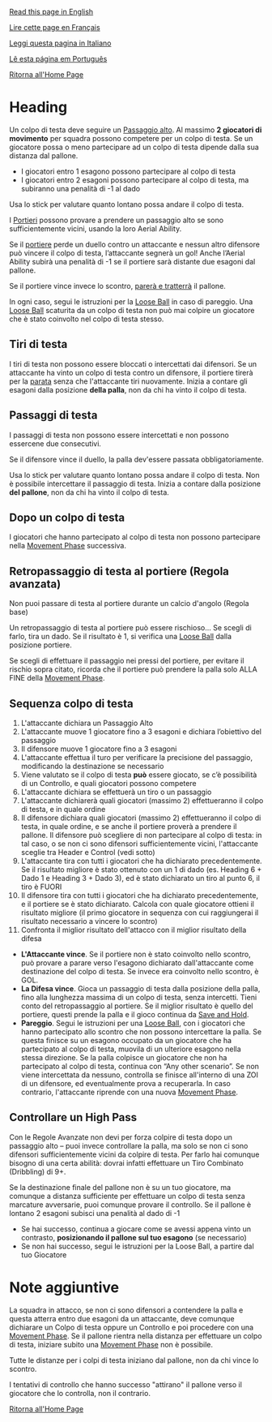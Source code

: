 [Read this page in English](https://counterattackgame.github.io/wiki/heading)

[Lire cette page en Français](https://counterattackgame.github.io/wiki/fr/heading)

[Leggi questa pagina in Italiano](https://counterattackgame.github.io/wiki/it/heading)

[Lê esta página em Português](https://counterattackgame.github.io/wiki/pt/heading)

[Ritorna all'Home Page](https://counterattackgame.github.io/wiki/it/index)
# Heading

Un colpo di testa deve seguire un [Passaggio alto](https://counterattackgame.github.io/wiki/it/passing). Al massimo **2 giocatori di movimento** per squadra possono competere per un colpo di testa. Se un giocatore possa o meno partecipare ad un colpo di testa dipende dalla sua distanza dal pallone.

- I giocatori entro 1 esagono possono partecipare al colpo di testa
- I giocatori entro 2 esagoni possono partecipare al colpo di testa, ma subiranno una penalità di -1 al dado

Usa lo stick per valutare quanto lontano possa andare il colpo di testa.

I [Portieri](https://counterattackgame.github.io/wiki/it/goalkeeper) possono provare a prendere un passaggio alto se sono sufficientemente vicini, usando la loro Aerial Ability.

Se il [portiere](https://counterattackgame.github.io/wiki/it/goalkeeper) perde un duello contro un attaccante e nessun altro difensore può vincere il colpo di testa, l’attaccante segnerà un gol! Anche l’Aerial Ability subirà una penalità di -1 se il portiere sarà distante due esagoni dal pallone.

Se il portiere vince invece lo scontro, [parerà e tratterrà](https://counterattackgame.github.io/wiki/it/goalkeeper) il pallone.

In ogni caso, segui le istruzioni per la [Loose Ball](https://counterattackgame.github.io/wiki/it/loose_ball) in caso di pareggio. Una [Loose Ball](https://counterattackgame.github.io/wiki/it/loose_ball) scaturita da un colpo di testa non può mai colpire un giocatore che è stato coinvolto nel colpo di testa stesso.

## Tiri di testa

I tiri di testa non possono essere bloccati o intercettati dai difensori. Se un attaccante ha vinto un colpo di testa contro un difensore, il portiere tirerà per la [parata](https://counterattackgame.github.io/wiki/it/shooting) senza che l'attaccante tiri nuovamente. Inizia a contare gli esagoni dalla posizione **della palla**, non da chi ha vinto il colpo di testa.

## Passaggi di testa

I passaggi di testa non possono essere intercettati e non possono essercene due consecutivi.

Se il difensore vince il duello, la palla dev'essere passata obbligatoriamente.

Usa lo stick per valutare quanto lontano possa andare il colpo di testa. Non è possibile intercettare il passaggio di testa. Inizia a contare dalla posizione **del pallone**, non da chi ha vinto il colpo di testa.

## Dopo un colpo di testa

I giocatori che hanno partecipato al colpo di testa non possono partecipare nella [Movement Phase](https://counterattackgame.github.io/wiki/it/movement_phase) successiva.

## Retropassaggio di testa al portiere (Regola avanzata)

Non puoi passare di testa al portiere durante un calcio d'angolo (Regola base)

Un retropassaggio di testa al portiere può essere rischioso... Se scegli di farlo, tira un dado. Se il risultato è 1, si verifica una [Loose Ball](https://counterattackgame.github.io/wiki/it/loose_ball) dalla posizione portiere.

Se scegli di effettuare il passaggio nei pressi del portiere, per evitare il rischio sopra citato, ricorda che il portiere può prendere la palla solo ALLA FINE della [Movement Phase](https://counterattackgame.github.io/wiki/it/movement_phase).

## Sequenza colpo di testa

1. L'attaccante dichiara un Passaggio Alto
2. L'attaccante muove 1 giocatore fino a 3 esagoni e dichiara l’obiettivo del passaggio
3. Il difensore muove 1 giocatore fino a 3 esagoni
4. L'attaccante effettua il turo per verificare la precisione del passaggio, modificando la destinazione se necessario
5. Viene valutato se il colpo di testa **può** essere giocato, se c’è possibilità di un Controllo, e quali giocatori possono competere
6. L'attaccante dichiara se effettuerà un tiro o un passaggio
7. L'attaccante dichiarerà quali giocatori (massimo 2) effettueranno il colpo di testa, e in quale ordine
8. Il difensore dichiara quali giocatori (massimo 2) effettueranno il colpo di testa, in quale ordine, e se anche il portiere proverà a prendere il pallone. Il difensore può scegliere di non partecipare al colpo di testa: in tal caso, o se non ci sono difensori sufficientemente vicini, l'attaccante sceglie tra Header e Control (vedi sotto)
9. L'attaccante tira con tutti i giocatori che ha dichiarato precedentemente. Se il risultato migliore è stato ottenuto con un 1 di dado (es. Heading 6 + Dado 1 e Heading 3 + Dado 3), ed è stato dichiarato un tiro al punto 6, il tiro è FUORI
10. Il difensore tira con tutti i giocatori che ha dichiarato precedentemente, e il portiere se è stato dichiarato. Calcola con quale giocatore ottieni il risultato migliore (il primo giocatore in sequenza con cui raggiungerai il risultato necessario a vincere lo scontro)
11. Confronta il miglior risultato dell'attacco con il miglior risultato della difesa

- **L'Attaccante vince**. Se il portiere non è stato coinvolto nello scontro, può provare a parare verso l'esagono dichiarato dall'attaccante come destinazione del colpo di testa. Se invece era coinvolto nello scontro, è GOL.
- **La Difesa vince**. Gioca un passaggio di testa dalla posizione della palla, fino alla lunghezza massima di un colpo di testa, senza intercetti. Tieni conto del retropassaggio al portiere. Se il miglior risultato è quello del portiere, questi prende la palla e il gioco continua da [Save and Hold](https://counterattackgame.github.io/wiki/it/goalkeeper).
- **Pareggio**. Segui le istruzioni per una [Loose Ball](https://counterattackgame.github.io/wiki/it/loose_ball), con i giocatori che hanno partecipato allo scontro che non possono intercettare la palla. Se questa finisce su un esagono occupato da un giocatore che ha partecipato al colpo di testa, muovila di un ulteriore esagono nella stessa direzione. Se la palla colpisce un giocatore che non ha partecipato al colpo di testa, continua con “Any other scenario”. Se non viene intercettata da nessuno, controlla se finisce all'interno di una ZOI di un difensore, ed eventualmente prova a recuperarla. In caso contrario, l'attaccante riprende con una nuova [Movement Phase](https://counterattackgame.github.io/wiki/it/movement_phase).

## Controllare un High Pass

Con le Regole Avanzate non devi per forza colpire di testa dopo un passaggio alto – puoi invece controllare la palla, ma solo se non ci sono difensori sufficientemente vicini da colpire di testa. Per farlo hai comunque bisogno di una certa abilità: dovrai infatti effettuare un Tiro Combinato (Dribbling) di 9+.

Se la destinazione finale del pallone non è su un tuo giocatore, ma comunque a distanza sufficiente per effettuare un colpo di testa senza marcature avversarie, puoi comunque provare il controllo. Se il pallone è lontano 2 esagoni subisci una penalità al dado di -1

- Se hai successo, continua a giocare come se avessi appena vinto un contrasto, **posizionando il pallone sul tuo esagono** (se necessario)
- Se non hai successo, segui le istruzioni per la Loose Ball, a partire dal tuo Giocatore

# Note aggiuntive

La squadra in attacco, se non ci sono difensori a contendere la palla e questa atterra entro due esagoni da un attaccante, deve comunque dichiarare un Colpo di testa oppure un Controllo e poi procedere con una [Movement Phase](https://counterattackgame.github.io/wiki/it/movement_phase). Se il pallone rientra nella distanza per effettuare un colpo di testa, iniziare subito una [Movement Phase](https://counterattackgame.github.io/wiki/it/movement_phase) non è possibile.

Tutte le distanze per i colpi di testa iniziano dal pallone, non da chi vince lo scontro.

I tentativi di controllo che hanno successo "attirano" il pallone verso il giocatore che lo controlla, non il contrario.

[Ritorna all'Home Page](https://counterattackgame.github.io/wiki/it/index)
